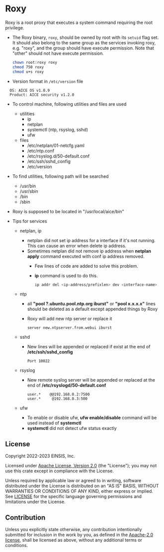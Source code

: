 # Roxy

Roxy is a root proxy that executes a system command requiring the root
privilege.

* The Roxy binary, `roxy`, should be owned by root with its `setuid` flag set.
  It should also belong to the same group as the services invoking roxy, e.g.
  "roxy", and the group should have execute permission. Note that "other" should
  not have execute permission.

  ```sh
  chown root:roxy roxy
  chmod 750 roxy
  chmod u+s roxy
  ```

* Version format in `/etc/version` file

```text
  OS: AICE OS v1.0.9
  Product: AICE security v1.2.0
```

* To control machine, following utilities and files are used
  * utilities
    * ip
    * netplan
    * systemctl (ntp, rsyslog, sshd)
    * ufw
  * files
    * /etc/netplan/01-netcfg.yaml
    * /etc/ntp.conf
    * /etc/rsyslog.d/50-default.conf
    * /etc/ssh/sshd_config
    * /etc/version

* To find utilities, following path will be searched
  * /usr/bin
  * /usr/sbin
  * /bin
  * /sbin

* Roxy is supposed to be located in "/usr/local/aice/bin"

* Tips for services
  * netplan, ip
    * netplan did not set ip address for a interface if it's not running. This
      can cause an error when delete ip address.
    * Sometimes netplan did not remove ip address when **netplan apply** command
      executed with conf ip address removed.
      * Few lines of code are added to solve this problem.
      * **ip** command is used to do this.

        ```bash
        ip addr del <ip-address/prefixlen> dev <interface-name>
        ```

  * ntp
    * all **"pool ?.ubuntu.pool.ntp.org iburst"** or **"pool x.x.x.x"** lines
      should be deleted as a default except appended things by Roxy
    * Roxy will add new ntp server or replace it

      ```text
      server new.ntpserver.from.webui iburst
      ```

  * sshd
    * New lines will be appended or replaced if exist at the end of **/etc/ssh/sshd_config**

      ```text
      Port 10022
      ```

  * rsyslog
    * New remote syslog server will be appended or replaced at the end of **/etc/rsyslogd/50-default.conf**

      ```text
      user.*    @@192.168.0.2:7500
      user.*     @192.168.0.3:500
      ```

  * ufw
    * To enable or disable ufw, **ufw enable/disable** command will be used
      instead of **systemctl**
    * **systemctl** did not detect ufw status exactly

## License

Copyright 2022-2023 EINSIS, Inc.

Licensed under [Apache License, Version 2.0][apache-license] (the "License");
you may not use this crate except in compliance with the License.

Unless required by applicable law or agreed to in writing, software distributed
under the License is distributed on an "AS IS" BASIS, WITHOUT WARRANTIES OR
CONDITIONS OF ANY KIND, either express or implied. See [LICENSE](LICENSE) for
the specific language governing permissions and limitations under the License.

## Contribution

Unless you explicitly state otherwise, any contribution intentionally submitted
for inclusion in the work by you, as defined in the [Apache-2.0
license][apache-license], shall be licensed as above, without any additional
terms or conditions.

[apache-license]: http://www.apache.org/licenses/LICENSE-2.0
